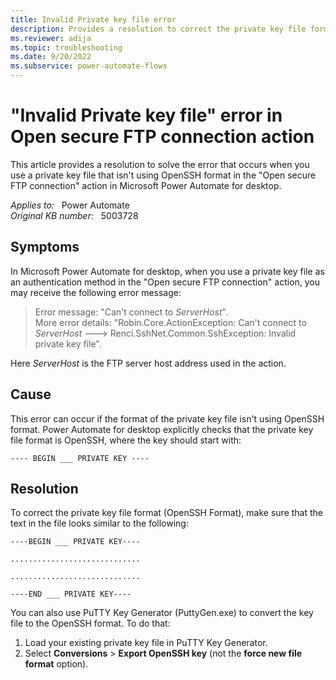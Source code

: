 ```yaml
---
title: Invalid Private key file error
description: Provides a resolution to correct the private key file format in Power Automate for desktop.
ms.reviewer: adija
ms.topic: troubleshooting
ms.date: 9/20/2022
ms.subservice: power-automate-flows
---
```

# "Invalid Private key file" error in Open secure FTP connection action

This article provides a resolution to solve the error that occurs when you use a private key file that isn't using OpenSSH format in the "Open secure FTP connection" action in Microsoft Power Automate for desktop.

_Applies to:_ &nbsp; Power Automate  
_Original KB number:_ &nbsp; 5003728

## Symptoms

In Microsoft Power Automate for desktop, when you use a private key file as an authentication method in the "Open secure FTP connection" action, you may receive the following error message:

> Error message: "Can't connect to _ServerHost_".  
> More error details: "Robin.Core.ActionException: Can't connect to _ServerHost_ ---> Renci.SshNet.Common.SshException: Invalid private key file".

Here _ServerHost_ is the FTP server host address used in the action.

## Cause

This error can occur if the format of the private key file isn't using OpenSSH format. Power Automate for desktop explicitly checks that the private key file format is OpenSSH, where the key should start with:

```output
---- BEGIN ___ PRIVATE KEY ----
```

## Resolution

To correct the private key file format (OpenSSH Format), make sure that the text in the file looks similar to the following:

```output
----BEGIN ___ PRIVATE KEY----

.............................

.............................

----END ___ PRIVATE KEY----
```

You can also use PuTTY Key Generator (PuttyGen.exe) to convert the key file to the OpenSSH format. To do that:

1. Load your existing private key file in PuTTY Key Generator.
2. Select **Conversions** > **Export OpenSSH key** (not the **force new file format** option).
